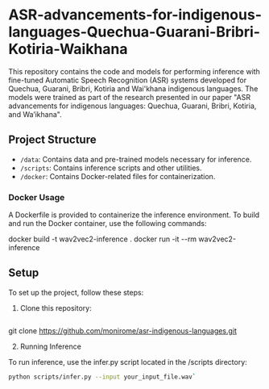 # ASR-advancements-for-indigenous-languages-Quechua-Guarani-Bribri-Kotiria-Waikhana

This repository contains the code and models for performing inference with fine-tuned Automatic Speech Recognition (ASR) systems developed for Quechua, Guarani, Bribri, Kotiria and Wai'khana indigenous languages. The models were trained as part of the research presented in our paper "ASR advancements for indigenous languages: Quechua, Guarani, Bribri, Kotiria, and Wa’ikhana".

## Project Structure

- `/data`: Contains data and pre-trained models necessary for inference.
- `/scripts`: Contains inference scripts and other utilities.
- `/docker`: Contains Docker-related files for containerization.

### Docker Usage

A Dockerfile is provided to containerize the inference environment. To build and run the Docker container, use the following commands:

docker build -t wav2vec2-inference .
docker run -it --rm wav2vec2-inference

## Setup

To set up the project, follow these steps:

1. Clone this repository:
   
   ```bash
git clone https://github.com/monirome/asr-indigenous-languages.git

2. Running Inference

To run inference, use the infer.py script located in the /scripts directory:

   ```bash
python scripts/infer.py --input your_input_file.wav`

